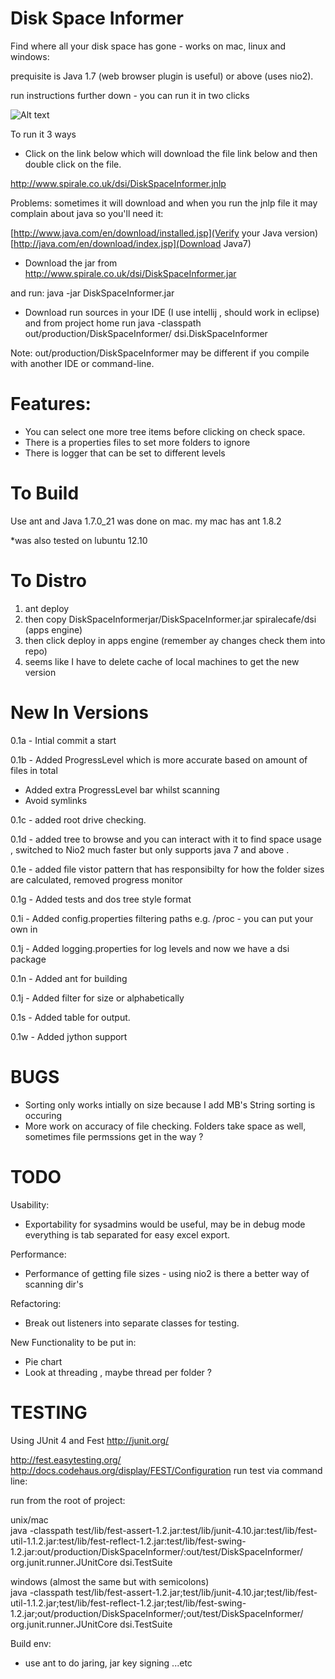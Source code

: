 Disk Space Informer
================

Find where all your disk space has gone - works on mac, linux and windows:

prequisite is Java 1.7 (web browser plugin is useful) or above (uses nio2).

run instructions further down - you can run it in two clicks

![Alt text](https://raw.github.com/snasrallah/DiskSpaceInformer/master/screenshot.png "Disk Space Informer")


To run it 3 ways 

- Click on the link below which will download the file link below and then double click on the file.

http://www.spirale.co.uk/dsi/DiskSpaceInformer.jnlp

Problems:
sometimes it will download and when you run the jnlp file it may complain about java so you'll need it:

[http://www.java.com/en/download/installed.jsp](Verify your Java version)
[http://java.com/en/download/index.jsp](Download Java7)

- Download the jar from http://www.spirale.co.uk/dsi/DiskSpaceInformer.jar

and run:
java -jar DiskSpaceInformer.jar

- Download run sources in your IDE (I use intellij , should work in eclipse) and from project home run 
java -classpath out/production/DiskSpaceInformer/ dsi.DiskSpaceInformer

Note: out/production/DiskSpaceInformer may be different if you compile with another IDE or command-line.

Features:
==========
- You can select one more tree items before clicking on check space.
- There is a properties files to set more folders to ignore
- There is logger that can be set to different levels


To Build
=========
Use ant and Java 1.7.0_21 was done on mac.
my mac has ant 1.8.2

*was also tested on lubuntu 12.10

To Distro
===========
1. ant deploy
2. then copy DiskSpaceInformerjar/DiskSpaceInformer.jar spiralecafe/dsi (apps engine)
3. then click deploy in apps engine (remember ay changes check them into repo)
4. seems like I have to delete cache of local machines to get the new version

New In Versions
===============

0.1a - Intial commit a start

0.1b - Added ProgressLevel which is more accurate based on amount of files in total
   - Added extra ProgressLevel bar whilst scanning
   - Avoid symlinks

0.1c - added root drive checking.

0.1d - added tree to browse and you can interact with it to find space usage , switched to Nio2
     much faster but only supports java 7 and above .

0.1e - added file vistor pattern that has responsibilty for how the folder sizes are calculated, removed progress monitor

0.1g - Added tests and dos tree style format

0.1i - Added config.properties filtering paths e.g. /proc - you can put your own in

0.1j - Added logging.properties for log levels and now we have a dsi package

0.1n - Added ant for building

0.1j - Added filter for size or alphabetically

0.1s - Added table for output.

0.1w - Added jython support

BUGS
====
-  Sorting only works intially on size because I add MB's String sorting is occuring 
-  More work on accuracy of file checking. Folders take space as well, sometimes file permssions get in the way ?


TODO
====

Usability:
- Exportability for sysadmins would be useful, may be in debug mode everything is tab separated for easy excel export.

Performance:
- Performance of getting file sizes - using nio2 is there a better way of scanning dir's

Refactoring:
- Break out listeners into separate classes for testing.

New Functionality to be put in:
- Pie chart
- Look at threading , maybe thread per folder ?

TESTING
=======
Using JUnit 4 and Fest
http://junit.org/

http://fest.easytesting.org/
http://docs.codehaus.org/display/FEST/Configuration
run test via command line:

run from the root of project:

unix/mac   
 java -classpath test/lib/fest-assert-1.2.jar:test/lib/junit-4.10.jar:test/lib/fest-util-1.1.2.jar:test/lib/fest-reflect-1.2.jar:test/lib/fest-swing-1.2.jar:out/production/DiskSpaceInformer/:out/test/DiskSpaceInformer/ org.junit.runner.JUnitCore dsi.TestSuite

windows (almost the same but with semicolons)   
 java -classpath test/lib/fest-assert-1.2.jar;test/lib/junit-4.10.jar;test/lib/fest-util-1.1.2.jar;test/lib/fest-reflect-1.2.jar;test/lib/fest-swing-1.2.jar;out/production/DiskSpaceInformer/;out/test/DiskSpaceInformer/ org.junit.runner.JUnitCore dsi.TestSuite


Build env:
 - use ant to do jaring, jar key signing ...etc

